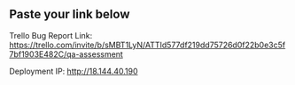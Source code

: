 ## Paste your link below

Trello Bug Report Link: https://trello.com/invite/b/sMBT1LyN/ATTId577df219dd75726d0f22b0e3c5f7bf1903E482C/qa-assessment

Deployment IP: http://18.144.40.190